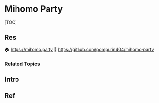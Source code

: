 # Mihomo Party

[TOC]



## Res
🏠 https://mihomo.party
🚧 https://github.com/pompurin404/mihomo-party


### Related Topics



## Intro



## Ref
